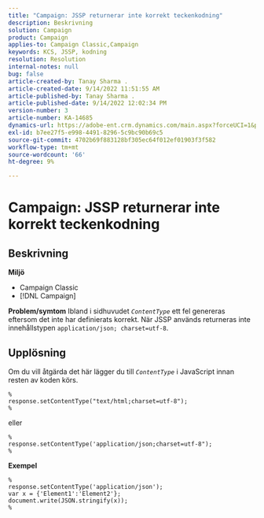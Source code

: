 ```yaml
---
title: "Campaign: JSSP returnerar inte korrekt teckenkodning"
description: Beskrivning
solution: Campaign
product: Campaign
applies-to: Campaign Classic,Campaign
keywords: KCS, JSSP, kodning
resolution: Resolution
internal-notes: null
bug: false
article-created-by: Tanay Sharma .
article-created-date: 9/14/2022 11:51:55 AM
article-published-by: Tanay Sharma .
article-published-date: 9/14/2022 12:02:34 PM
version-number: 3
article-number: KA-14685
dynamics-url: https://adobe-ent.crm.dynamics.com/main.aspx?forceUCI=1&pagetype=entityrecord&etn=knowledgearticle&id=42acc49e-2334-ed11-9db1-002248086735
exl-id: b7ee27f5-e998-4491-8296-5c9bc90b69c5
source-git-commit: 4702b69f883128bf305ec64f012ef01903f3f582
workflow-type: tm+mt
source-wordcount: '66'
ht-degree: 9%

---
```


# Campaign: JSSP returnerar inte korrekt teckenkodning

## Beskrivning

<b>Miljö</b>
- Campaign Classic
- [!DNL Campaign]



<b>Problem/symtom</b>
Ibland i sidhuvudet *`ContentType`* ett fel genereras eftersom det inte har definierats korrekt. När JSSP används returneras inte innehållstypen `application/json; charset=utf-8`.


## Upplösning


Om du vill åtgärda det här lägger du till *`ContentType`* i JavaScript innan resten av koden körs.


```
%
response.setContentType("text/html;charset=utf-8");
%
```




eller




```
%
response.setContentType('application/json;charset=utf-8");
%
```


<b>Exempel</b>


```
%
response.setContentType('application/json');
var x = {'Element1':'Element2'};
document.write(JSON.stringify(x));
%
```
